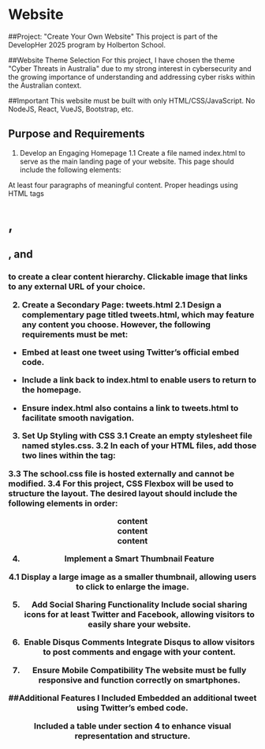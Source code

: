 # Website
##Project: "Create Your Own Website"
This project is part of the DevelopHer 2025 program by Holberton School.

##Website Theme Selection
For this project, I have chosen the theme "Cyber Threats in Australia" due to my strong interest in cybersecurity and the growing importance of understanding and addressing cyber risks within the Australian context.

##Important
This website must be built with only HTML/CSS/JavaScript. No NodeJS, React, VueJS, Bootstrap, etc.

## Purpose and Requirements

1. Develop an Engaging Homepage
1.1 Create a file named index.html to serve as the main landing page of your website. This page should include the following elements:

At least four paragraphs of meaningful content.
Proper headings using HTML tags <h1>, <h2>, and <h3> to create a clear content hierarchy.
Clickable image that links to any external URL of your choice.

2. Create a Secondary Page: tweets.html
2.1 Design a complementary page titled tweets.html, which may feature any content you choose. However, the following requirements must be met:

- Embed at least one tweet using Twitter’s official embed code.

- Include a link back to index.html to enable users to return to the homepage.

- Ensure index.html also contains a link to tweets.html to facilitate smooth navigation.

3. Set Up Styling with CSS
3.1 Create an empty stylesheet file named styles.css.
3.2 In each of your HTML files, add those two lines within the <head> tag:

<link href="https://apply.holbertonschool.com/level2/school.css" rel="stylesheet">
<link href="styles.css" rel="stylesheet"> 

3.3 The school.css file is hosted externally and cannot be modified.
3.4 For this project, CSS Flexbox will be used to structure the layout. The desired layout should include the following elements in order:

<header> content

<article> content

<aside> content

4. Implement a Smart Thumbnail Feature

4.1 Display a large image as a smaller thumbnail, allowing users to click to enlarge the image.

5. Add Social Sharing Functionality
Include social sharing icons for at least Twitter and Facebook, allowing visitors to easily share your website.

6. Enable Disqus Comments
Integrate Disqus to allow visitors to post comments and engage with your content.

7. Ensure Mobile Compatibility
The website must be fully responsive and function correctly on smartphones.

##Additional Features I Included
Embedded an additional tweet using Twitter’s embed code.

Included a table under section 4 to enhance visual representation and structure.
